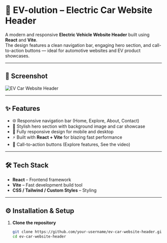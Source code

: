 # 🚗 EV-olution – Electric Car Website Header

A modern and responsive **Electric Vehicle Website Header** built using **React** and **Vite**.  
The design features a clean navigation bar, engaging hero section, and call-to-action buttons — ideal for automotive websites and EV product showcases.

---

## 📸 Screenshot
![EV Car Website Header](./EV-website-header.jpg)

---

## ✨ Features
- 🌐 Responsive navigation bar (Home, Explore, About, Contact)  
- 🎨 Stylish hero section with background image and car showcase  
- 📱 Fully responsive design for mobile and desktop  
- ⚡ Built with **React + Vite** for blazing fast performance  
- 🎥 Call-to-action buttons (Explore features, See the video)  

---

## 🛠️ Tech Stack
- **React** – Frontend framework  
- **Vite** – Fast development build tool  
- **CSS / Tailwind / Custom Styles** – Styling  

---

## ⚙️ Installation & Setup

1. **Clone the repository**
   ```bash
   git clone https://github.com/your-username/ev-car-website-header.git
   cd ev-car-website-header
